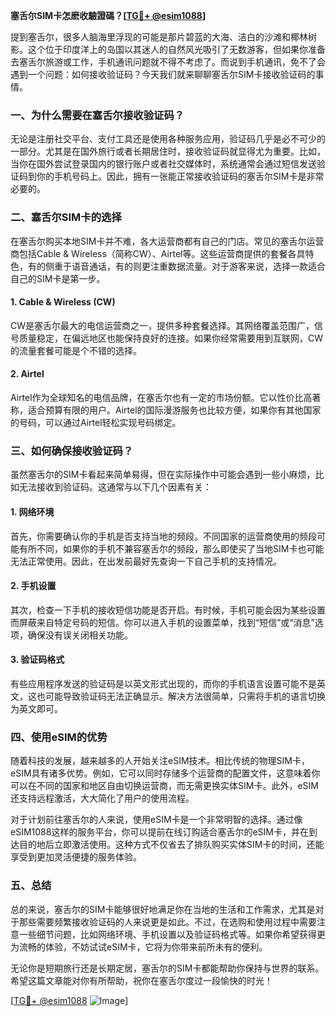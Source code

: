 **塞舌尔SIM卡怎麽收驗證碼？[[TG💪+ @esim1088](https://t.me/s/esim1088)]**

提到塞舌尔，很多人脑海里浮现的可能是那片碧蓝的大海、洁白的沙滩和椰林树影。这个位于印度洋上的岛国以其迷人的自然风光吸引了无数游客，但如果你准备去塞舌尔旅游或工作，手机通讯问题就不得不考虑了。而说到手机通讯，免不了会遇到一个问题：如何接收验证码？今天我们就来聊聊塞舌尔SIM卡接收验证码的事情。

### 一、为什么需要在塞舌尔接收验证码？

无论是注册社交平台、支付工具还是使用各种服务应用，验证码几乎是必不可少的一部分。尤其是在国外旅行或者长期居住时，接收验证码就显得尤为重要。比如，当你在国外尝试登录国内的银行账户或者社交媒体时，系统通常会通过短信发送验证码到你的手机号码上。因此，拥有一张能正常接收验证码的塞舌尔SIM卡是非常必要的。

### 二、塞舌尔SIM卡的选择

在塞舌尔购买本地SIM卡并不难，各大运营商都有自己的门店。常见的塞舌尔运营商包括Cable & Wireless（简称CW）、Airtel等。这些运营商提供的套餐各具特色，有的侧重于语音通话，有的则更注重数据流量。对于游客来说，选择一款适合自己的SIM卡是第一步。

#### 1. Cable & Wireless (CW)
CW是塞舌尔最大的电信运营商之一，提供多种套餐选择。其网络覆盖范围广，信号质量稳定，在偏远地区也能保持良好的连接。如果你经常需要用到互联网，CW的流量套餐可能是个不错的选择。

#### 2. Airtel
Airtel作为全球知名的电信品牌，在塞舌尔也有一定的市场份额。它以性价比高著称，适合预算有限的用户。Airtel的国际漫游服务也比较方便，如果你有其他国家的号码，可以通过Airtel轻松实现号码绑定。

### 三、如何确保接收验证码？

虽然塞舌尔的SIM卡看起来简单易得，但在实际操作中可能会遇到一些小麻烦，比如无法接收到验证码。这通常与以下几个因素有关：

#### 1. 网络环境
首先，你需要确认你的手机是否支持当地的频段。不同国家的运营商使用的频段可能有所不同，如果你的手机不兼容塞舌尔的频段，那么即使买了当地SIM卡也可能无法正常使用。因此，在出发前最好先查询一下自己手机的支持情况。

#### 2. 手机设置
其次，检查一下手机的接收短信功能是否开启。有时候，手机可能会因为某些设置而屏蔽来自特定号码的短信。你可以进入手机的设置菜单，找到“短信”或“消息”选项，确保没有误关闭相关功能。

#### 3. 验证码格式
有些应用程序发送的验证码是以英文形式出现的，而你的手机语言设置可能不是英文，这也可能导致验证码无法正确显示。解决方法很简单，只需将手机的语言切换为英文即可。

### 四、使用eSIM的优势

随着科技的发展，越来越多的人开始关注eSIM技术。相比传统的物理SIM卡，eSIM具有诸多优势。例如，它可以同时存储多个运营商的配置文件，这意味着你可以在不同的国家和地区自由切换运营商，而无需更换实体SIM卡。此外，eSIM还支持远程激活，大大简化了用户的使用流程。

对于计划前往塞舌尔的人来说，使用eSIM卡是一个非常明智的选择。通过像eSIM1088这样的服务平台，你可以提前在线订购适合塞舌尔的eSIM卡，并在到达目的地后立即激活使用。这种方式不仅省去了排队购买实体SIM卡的时间，还能享受到更加灵活便捷的服务体验。

### 五、总结

总的来说，塞舌尔的SIM卡能够很好地满足你在当地的生活和工作需求，尤其是对于那些需要频繁接收验证码的人来说更是如此。不过，在选购和使用过程中需要注意一些细节问题，比如网络环境、手机设置以及验证码格式等。如果你希望获得更为流畅的体验，不妨试试eSIM卡，它将为你带来前所未有的便利。

无论你是短期旅行还是长期定居，塞舌尔的SIM卡都能帮助你保持与世界的联系。希望这篇文章能对你有所帮助，祝你在塞舌尔度过一段愉快的时光！

[[TG💪+ @esim1088](https://t.me/s/esim1088) ![Image](https://i.postimg.cc/4NQfJmqS/Snipaste-2025-05-13-00-14-12.png)]